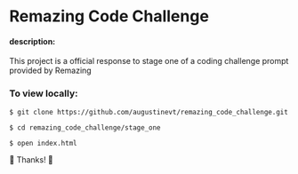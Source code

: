 # Remazing Code Challenge

#### description:
This project is a official response to stage one of a coding challenge prompt provided by Remazing

### To view locally:

`$ git clone https://github.com/augustinevt/remazing_code_challenge.git`

`$ cd remazing_code_challenge/stage_one`

`$ open index.html`

🎉 Thanks! 🎉
